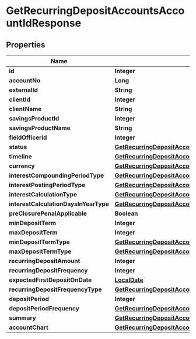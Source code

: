 # GetRecurringDepositAccountsAccountIdResponse

## Properties
Name | Type | Description | Notes
------------ | ------------- | ------------- | -------------
**id** | **Integer** |  |  [optional]
**accountNo** | **Long** |  |  [optional]
**externalId** | **String** |  |  [optional]
**clientId** | **Integer** |  |  [optional]
**clientName** | **String** |  |  [optional]
**savingsProductId** | **Integer** |  |  [optional]
**savingsProductName** | **String** |  |  [optional]
**fieldOfficerId** | **Integer** |  |  [optional]
**status** | [**GetRecurringDepositAccountsStatus**](GetRecurringDepositAccountsStatus.md) |  |  [optional]
**timeline** | [**GetRecurringDepositAccountsTimeline**](GetRecurringDepositAccountsTimeline.md) |  |  [optional]
**currency** | [**GetRecurringDepositAccountsCurrency**](GetRecurringDepositAccountsCurrency.md) |  |  [optional]
**interestCompoundingPeriodType** | [**GetRecurringDepositAccountsInterestCompoundingPeriodType**](GetRecurringDepositAccountsInterestCompoundingPeriodType.md) |  |  [optional]
**interestPostingPeriodType** | [**GetRecurringDepositAccountsInterestPostingPeriodType**](GetRecurringDepositAccountsInterestPostingPeriodType.md) |  |  [optional]
**interestCalculationType** | [**GetRecurringDepositAccountsInterestCalculationType**](GetRecurringDepositAccountsInterestCalculationType.md) |  |  [optional]
**interestCalculationDaysInYearType** | [**GetRecurringDepositAccountsInterestCalculationDaysInYearType**](GetRecurringDepositAccountsInterestCalculationDaysInYearType.md) |  |  [optional]
**preClosurePenalApplicable** | **Boolean** |  |  [optional]
**minDepositTerm** | **Integer** |  |  [optional]
**maxDepositTerm** | **Integer** |  |  [optional]
**minDepositTermType** | [**GetRecurringDepositAccountsMinDepositTermType**](GetRecurringDepositAccountsMinDepositTermType.md) |  |  [optional]
**maxDepositTermType** | [**GetRecurringDepositAccountsMaxDepositTermType**](GetRecurringDepositAccountsMaxDepositTermType.md) |  |  [optional]
**recurringDepositAmount** | **Integer** |  |  [optional]
**recurringDepositFrequency** | **Integer** |  |  [optional]
**expectedFirstDepositOnDate** | [**LocalDate**](LocalDate.md) |  |  [optional]
**recurringDepositFrequencyType** | [**GetRecurringDepositAccountsRecurringDepositFrequencyType**](GetRecurringDepositAccountsRecurringDepositFrequencyType.md) |  |  [optional]
**depositPeriod** | **Integer** |  |  [optional]
**depositPeriodFrequency** | [**GetRecurringDepositAccountsDepositPeriodFrequency**](GetRecurringDepositAccountsDepositPeriodFrequency.md) |  |  [optional]
**summary** | [**GetRecurringDepositAccountsSummary**](GetRecurringDepositAccountsSummary.md) |  |  [optional]
**accountChart** | [**GetRecurringDepositAccountsAccountChart**](GetRecurringDepositAccountsAccountChart.md) |  |  [optional]
